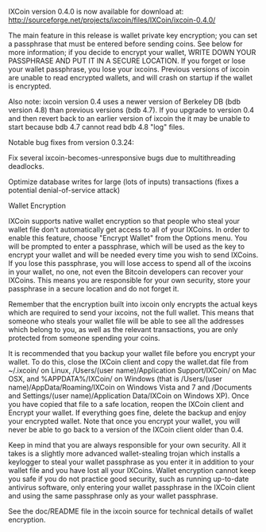 IXCoin version 0.4.0 is now available for download at:
http://sourceforge.net/projects/ixcoin/files/IXCoin/ixcoin-0.4.0/

The main feature in this release is wallet private key encryption;
you can set a passphrase that must be entered before sending coins.
See below for more information; if you decide to encrypt your wallet,
WRITE DOWN YOUR PASSPHRASE AND PUT IT IN A SECURE LOCATION. If you
forget or lose your wallet passphrase, you lose your ixcoins.
Previous versions of ixcoin are unable to read encrypted wallets,
and will crash on startup if the wallet is encrypted.

Also note: ixcoin version 0.4 uses a newer version of Berkeley DB
(bdb version 4.8) than previous versions (bdb 4.7). If you upgrade
to version 0.4 and then revert back to an earlier version of ixcoin
the it may be unable to start because bdb 4.7 cannot read bdb 4.8
"log" files.


Notable bug fixes from version 0.3.24:

Fix several ixcoin-becomes-unresponsive bugs due to multithreading
deadlocks.

Optimize database writes for large (lots of inputs) transactions
(fixes a potential denial-of-service attack)


Wallet Encryption

IXCoin supports native wallet encryption so that people who steal your
wallet file don't automatically get access to all of your IXCoins.
In order to enable this feature, choose "Encrypt Wallet" from the
Options menu.  You will be prompted to enter a passphrase, which
will be used as the key to encrypt your wallet and will be needed
every time you wish to send IXCoins.  If you lose this passphrase,
you will lose access to spend all of the ixcoins in your wallet,
no one, not even the Bitcoin developers can recover your IXCoins.
This means you are responsible for your own security, store your
passphrase in a secure location and do not forget it.

Remember that the encryption built into ixcoin only encrypts the
actual keys which are required to send your ixcoins, not the full
wallet.  This means that someone who steals your wallet file will
be able to see all the addresses which belong to you, as well as the
relevant transactions, you are only protected from someone spending
your coins.

It is recommended that you backup your wallet file before you
encrypt your wallet.  To do this, close the IXCoin client and
copy the wallet.dat file from ~/.ixcoin/ on Linux, /Users/(user
name)/Application Support/IXCoin/ on Mac OSX, and %APPDATA%/IXCoin/
on Windows (that is /Users/(user name)/AppData/Roaming/IXCoin on
Windows Vista and 7 and /Documents and Settings/(user name)/Application
Data/IXCoin on Windows XP).  Once you have copied that file to a
safe location, reopen the IXCoin client and Encrypt your wallet.
If everything goes fine, delete the backup and enjoy your encrypted
wallet.  Note that once you encrypt your wallet, you will never be
able to go back to a version of the IXCoin client older than 0.4.

Keep in mind that you are always responsible for your own security.
All it takes is a slightly more advanced wallet-stealing trojan which
installs a keylogger to steal your wallet passphrase as you enter it
in addition to your wallet file and you have lost all your IXCoins.
Wallet encryption cannot keep you safe if you do not practice
good security, such as running up-to-date antivirus software, only
entering your wallet passphrase in the IXCoin client and using the
same passphrase only as your wallet passphrase.

See the doc/README file in the ixcoin source for technical details
of wallet encryption.
